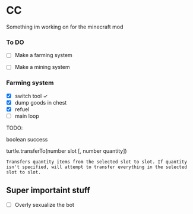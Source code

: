 # CC
Something im working on for the minecraft mod


### To DO

 - [ ] Make a farming system
 - [ ] Make a mining system


 ### Farming system
- [x] switch tool ✓
- [x] dump goods in chest
- [x] refuel
- [ ] main loop 

TODO:

boolean success 	

turtle.transferTo(number slot [, number quantity])

 	Transfers quantity items from the selected slot to slot. If quantity isn't specified, will attempt to transfer everything in the selected slot to slot. 


## Super importaint stuff
- [ ] Overly sexualize the bot
